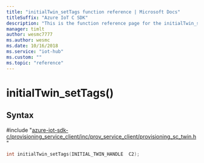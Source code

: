 ```yaml
---                             
title: "initialTwin_setTags function reference | Microsoft Docs" 
titleSuffix: "Azure IoT C SDK"            
description: "This is the function reference page for the initialTwin_setTags() function in the Azure IoT C SDK. This SDK is used with Azure IoT Hub and Azure IoT Hub Device Provisioning Service"            
manager: timlt                 
author: wesmc7777              
ms.author: wesmc               
ms.date: 10/16/2018                    
ms.service: "iot-hub"             
ms.custom: ""                
ms.topic: "reference"        
---                            
```


# initialTwin_setTags()

## Syntax

\#include "[azure-iot-sdk-c/provisioning_service_client/inc/prov_service_client/provisioning_sc_twin.h](../provisioning-sc-twin-h.md)"  
```C
int initialTwin_setTags(INITIAL_TWIN_HANDLE  C2);
```

